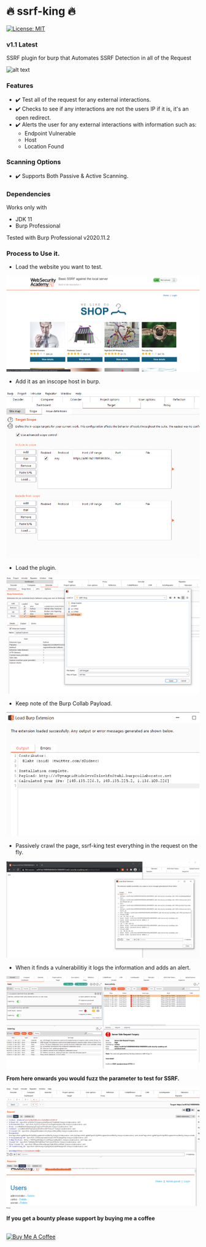 # 🔥 ssrf-king 🔥
[![License: MIT](https://img.shields.io/badge/License-MIT-yellow.svg)](https://opensource.org/licenses/MIT)
### v1.1 Latest
SSRF plugin for burp that Automates SSRF Detection in all of the Request

![alt text](https://image.flaticon.com/icons/png/128/1320/1320457.png)

### Features

* ✔️ Test all of the request for any external interactions.
* ✔️ Checks to see if any interactions are not the users IP if it is, it's an open redirect.
* ✔️ Alerts the user for any external interactions with information such as:
  - Endpoint Vulnerable
  - Host
  - Location Found
  
### Scanning Options

* ✔️ Supports Both Passive & Active Scanning.

### Dependencies

Works only with
* JDK 11
* Burp Professional

Tested with Burp Professional v2020.11.2

### Process to Use it.

* Load the website you want to test.

![GitHub Logo](ss-1.PNG)

* Add it as an inscope host in burp.

![GitHub Logo](ss-2.PNG)

* Load the plugin.

![GitHub Logo](ss-3.PNG)

* Keep note of the Burp Collab Payload.

![GitHub Logo](ss-4.PNG)

* Passively crawl the page, ssrf-king test everything in the request on the fly.

![GitHub Logo](ssf-5.PNG)

* When it finds a vulnerabilitiy it logs the information and adds an alert.

![GitHub Logo](ssrf-6.PNG)


**From here onwards you would fuzz the parameter to test for SSRF.**

![GitHub Logo](ssrf-7.PNG)



**If you get a bounty please support by buying me a coffee**

<br>
<a href="https://www.buymeacoffee.com/krypt0mux" target="_blank"><img src="https://www.buymeacoffee.com/assets/img/custom_images/orange_img.png" alt="Buy Me A Coffee" style="height: 41px !important;width: 174px !important;box-shadow: 0px 3px 2px 0px rgba(190, 190, 190, 0.5) !important;-webkit-box-shadow: 0px 3px 2px 0px rgba(190, 190, 190, 0.5) !important;" ></a>
